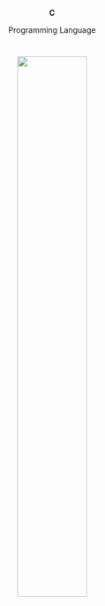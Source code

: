 <P align="center"><strong class="fancy-text">C</strong>
 <p align="center">Programming Language</p>
 <h1 </h1>
<p align="center">
  <img src="https://github.com/salimizel/alx-low_level_programming/blob/master/unnamed.png" width="50%">
</p>
